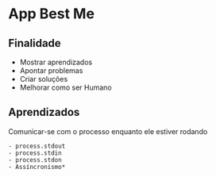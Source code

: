 # App Best Me

## Finalidade
- Mostrar aprendizados
- Apontar problemas
- Criar soluções
- Melhorar como ser Humano

## Aprendizados

Comunicar-se com o processo enquanto ele estiver rodando

    - process.stdout
    - process.stdin
    - process.stdon
    - Assíncronismo*

